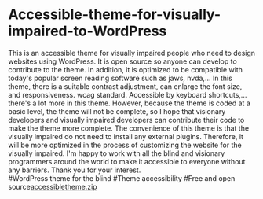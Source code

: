   # Accessible-theme-for-visually-impaired-to-WordPress
This is an accessible theme for visually impaired people who need to design websites using WordPress. It is open source so anyone can develop to contribute to the theme. In addition, it is optimized to be compatible with today's popular screen reading software such as jaws, nvda,... In this theme, there is a suitable contrast adjustment, can enlarge the font size, and responsiveness. wcag standard. Accessible by keyboard shortcuts,... there's a lot more in this theme. However, because the theme is coded at a basic level, the theme will not be complete, so I hope that visionary developers and visually impaired developers can contribute their code to make the theme more complete. The convenience of this theme is that the visually impaired do not need to install any external plugins. Therefore, it will be more optimized in the process of customizing the website for the visually impaired. I'm happy to work with all the blind and visionary programmers around the world to make it accessible to everyone without any barriers. Thank you for your interest.    
      #WordPress theme for the blind
      #Theme accessibility 
      #Free and open source[accessibletheme.zip](https://github.com/NVCDevelopmentTeam/Accessible-theme-for-visually-impaired-to-WordPress/files/7947514/accessibletheme.zip)

